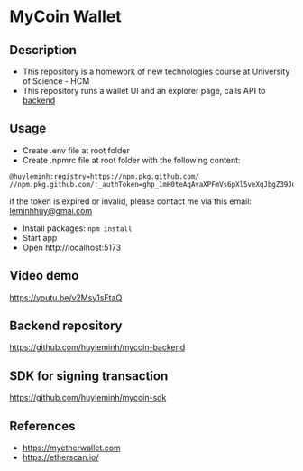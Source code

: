 # MyCoin Wallet

## Description
- This repository is a homework of new technologies course at University of Science - HCM
- This repository runs a wallet UI and an explorer page, calls API to [backend](https://github.com/huyleminh/mycoin-backend)

## Usage
- Create .env file at root folder
- Create .npmrc file at root folder with the following content:
```
@huyleminh:registry=https://npm.pkg.github.com/
//npm.pkg.github.com/:_authToken=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
```

if the token is expired or invalid, please contact me via this email: leminhhuy@gmai.com

- Install packages: ```npm install```
- Start app
- Open http://localhost:5173

## Video demo
https://youtu.be/v2Msy1sFtaQ

## Backend repository
https://github.com/huyleminh/mycoin-backend

## SDK for signing transaction
https://github.com/huyleminh/mycoin-sdk

## References
- https://myetherwallet.com
- https://etherscan.io/